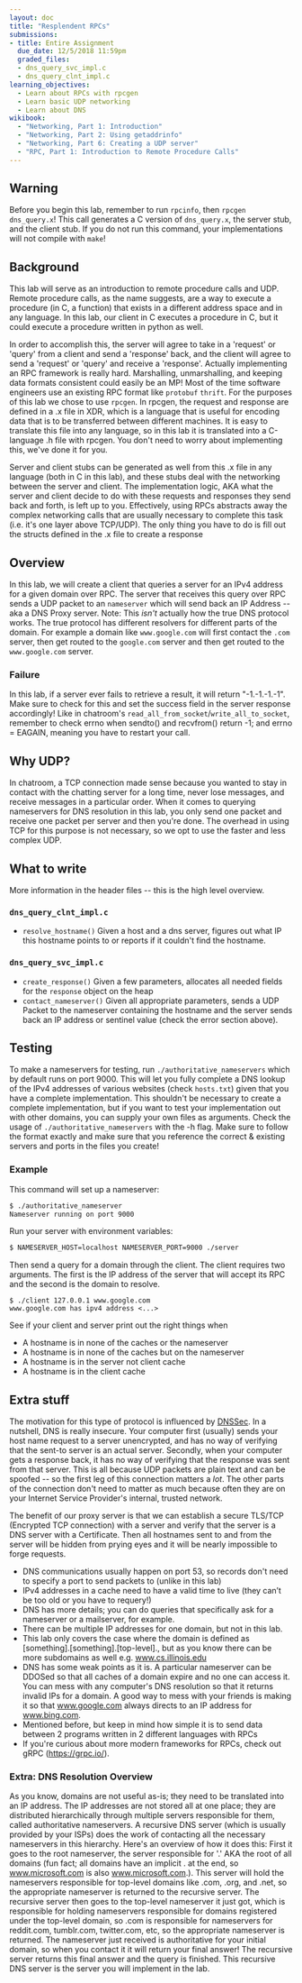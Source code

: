 ```yaml
---
layout: doc
title: "Resplendent RPCs"
submissions:
- title: Entire Assignment
  due_date: 12/5/2018 11:59pm
  graded_files:
  - dns_query_svc_impl.c
  - dns_query_clnt_impl.c
learning_objectives:
  - Learn about RPCs with rpcgen
  - Learn basic UDP networking
  - Learn about DNS
wikibook:
  - "Networking, Part 1: Introduction"
  - "Networking, Part 2: Using getaddrinfo"
  - "Networking, Part 6: Creating a UDP server"
  - "RPC, Part 1: Introduction to Remote Procedure Calls"
---
```


## Warning
Before you begin this lab, remember to run `rpcinfo`, then `rpcgen dns_query.x`!
This call generates a C version of `dns_query.x`, the server stub, and the client stub.
If you do not run this command, your implementations will not compile with `make`!

## Background
This lab will serve as an introduction to remote procedure calls and UDP. Remote procedure calls, as the name suggests, are a way to execute a procedure (in C, a function) that exists in a different address space and in any language. In this lab, our client in C executes a procedure in C, but it could execute a procedure written in python as well.

In order to accomplish this, the server will agree to take in a 'request' or 'query' from a client and send a 'response' back, and the client will agree to send a 'request' or 'query' and receive a 'response'.
Actually implementing an RPC framework is really hard. Marshalling, unmarshalling, and keeping data formats consistent could easily be an MP! Most of the time software engineers use an existing RPC format like `protobuf` `thrift`. For the purposes of this lab we chose to use `rpcgen`.
In rpcgen, the request and response are defined in a .x file in XDR, which is a language that is useful for encoding data that is to be transferred between different machines. 
It is easy to translate this file into any language, so in this lab it is translated into a C-language .h file with rpcgen. You don't need to worry about implementing this, we've done it for you.

Server and client stubs can be generated as well from this .x file in any language (both in C in this lab), and these stubs deal with the networking between the server and client. 
The implementation logic, AKA what the server and client decide to do with these requests and responses they send back and forth, is left up to you.
Effectively, using RPCs abstracts away the complex networking calls that are usually necessary to complete this task (i.e. it's one layer above TCP/UDP). The only thing you have to do is fill out the structs defined in the .x file to create a response

## Overview
In this lab, we will create a client that queries a server for an IPv4 address for a given domain over RPC. The server that receives this query over RPC sends a UDP packet to an `nameserver` which will send back an IP Address -- aka a DNS Proxy server.
Note: This _isn't_ actually how the true DNS protocol works. The true protocol has different resolvers for different parts of the domain. For example a domain like `www.google.com` will first contact the `.com` server, then get routed to the `google.com` server and then get routed to the `www.google.com` server.

### Failure
In this lab, if a server ever fails to retrieve a result, it will return "-1.-1.-1.-1". Make sure to check for this and set the success field in the server response accordingly!
Like in chatroom's `read_all_from_socket`/`write_all_to_socket`, remember to check errno when sendto() and recvfrom() return -1; and errno = EAGAIN, meaning you have to restart your call.

## Why UDP?
In chatroom, a TCP connection made sense because you wanted to stay in contact with the chatting server for a long time, never lose messages, and receive messages in a particular order. 
When it comes to querying nameservers for DNS resolution in this lab, you only send one packet and receive one packet per server and then you're done.
The overhead in using TCP for this purpose is not necessary, so we opt to use the faster and less complex UDP.

## What to write

More information in the header files -- this is the high level overview.

### `dns_query_clnt_impl.c`
- `resolve_hostname()` Given a host and a dns server, figures out what IP this hostname points to or reports if it couldn't find the hostname.
### `dns_query_svc_impl.c`
- `create_response()` Given a few parameters, allocates all needed fields for the `response` object on the heap
- `contact_nameserver()` Given all appropriate parameters, sends a UDP Packet to the nameserver containing the hostname and the server sends back an IP address or sentinel value (check the error section above).

## Testing
To make a nameservers for testing, run `./authoritative_nameservers` which by default runs on port 9000. 
This will let you fully complete a DNS lookup of the IPv4 addresses of various websites (check `hosts.txt`) given that you have a complete implementation. 
This shouldn't be necessary to create a complete implementation, but if you want to test your implementation out with other domains, you can supply your own files as arguments.
Check the usage of `./authoritative_nameservers` with the -h flag.
Make sure to follow the format exactly and make sure that you reference the correct & existing servers and ports in the files you create!

### Example

This command will set up a nameserver:

```bash
$ ./authoritative_nameserver
Nameserver running on port 9000
```

Run your server with environment variables:
```bash
$ NAMESERVER_HOST=localhost NAMESERVER_PORT=9000 ./server
```

Then send a query for a domain through the client. The client requires two arguments. The first is the IP address of the server that will accept its RPC and the second is the domain to resolve.

```
$ ./client 127.0.0.1 www.google.com
www.google.com has ipv4 address <...>
```

See if your client and server print out the right things when

* A hostname is in none of the caches or the nameserver
* A hostname is in none of the caches but on the nameserver
* A hostname is in the server not client cache
* A hostname is in the client cache

## Extra stuff

The motivation for this type of protocol is influenced by [DNSSec](https://en.wikipedia.org/wiki/Domain_Name_System_Security_Extensions). In a nutshell, DNS is really insecure. Your computer first (usually) sends your host name request to a server unencrypted, and has no way of verifying that the sent-to server is an actual server. Secondly, when your computer gets a response back, it has no way of verifying that the response was sent from that server. This is all because UDP packets are plain text and can be spoofed -- so the first leg of this connection matters a _lot_. The other parts of the connection don't need to matter as much because often they are on your Internet Service Provider's internal, trusted network.

The benefit of our proxy server is that we can establish a secure TLS/TCP (Encrypted TCP connection) with a server and verify that the server is a DNS server with a Certificate. Then all hostnames sent to and from the server will be hidden from prying eyes and it will be nearly impossible to forge requests.

- DNS communications usually happen on port 53, so records don't need to specify a port to send packets to (unlike in this lab)
- IPv4 addresses in a cache need to have a valid time to live (they can’t be too old or you have to requery!)
- DNS has more details; you can do queries that specifically ask for a nameserver or a mailserver, for example.
- There can be multiple IP addresses for one domain, but not in this lab.
- This lab only covers the case where the domain is defined as [something].[something].[top-level]., but as you know there can be more subdomains as well e.g. www.cs.illinois.edu
- DNS has some weak points as it is. A particular nameserver can be DDOSed so that all caches of a domain expire and no one can access it. You can mess with any computer's DNS resolution so that it returns invalid IPs for a domain. A good way to mess with your friends is making it so that www.google.com always directs to an IP address for www.bing.com.
- Mentioned before, but keep in mind how simple it is to send data between 2 programs written in 2 different languages with RPCs
- If you're curious about more modern frameworks for RPCs, check out gRPC (https://grpc.io/).

### Extra: DNS Resolution Overview
As you know, domains are not useful as-is; they need to be translated into an IP address. The IP addresses are not stored all at one place; they are distributed hierarchically through multiple servers responsible for them, called authoritative nameservers. A recursive DNS server (which is usually provided by your ISPs) does the work of contacting all the necessary nameservers in this hierarchy.  Here's an overview of how it does this:
 First it goes to the root nameserver, the server responsible for '.' AKA the root of all domains (fun fact; all domains have an implicit . at the end, so www.microsoft.com is also www.microsoft.com.). This server will hold the nameservers responsible for top-level domains like .com, .org, and .net, so the appropriate nameserver is returned to the recursive server. The recursive server then goes to the top-level nameserver it just got, which is responsible for holding nameservers responsible for domains registered under the top-level domain, so .com is responsible for nameservers for reddit.com, tumblr.com, twitter.com, etc, so the appropriate nameserver is returned. The nameserver just received is authoritative for your initial domain, so when you contact it it will return your final answer! The recursive server returns this final answer and the query is finished.
This recursive DNS server is the server you will implement in the lab.


